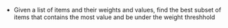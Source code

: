 - Given a list of items and their weights and values, find the best subset of items that contains the most value and be under the weight threshhold